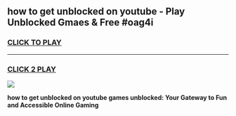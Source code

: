 
## how to get unblocked on youtube - Play Unblocked Gmaes & Free #oag4i
<h3>
<a href="https://news.freeplayer.one?title=how_to_get_unblocked_on_youtube&ref=26F">CLICK TO PLAY</a></h3>
<hr>

<h3>
<a href="https://news.freeplayer.one?title=how_to_get_unblocked_on_youtube&ref=26F">CLICK 2 PLAY</a>
  
</h3>

<a href="https://news.freeplayer.one?title=how_to_get_unblocked_on_youtube&ref=26F/"><img src="https://clearcache.store/games.png"></a>


**how to get unblocked on youtube games unblocked: Your Gateway to Fun and Accessible Online Gaming**

